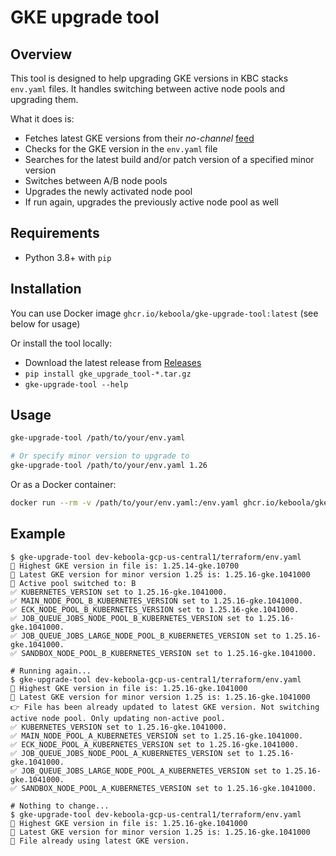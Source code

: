 # GKE upgrade tool

## Overview

This tool is designed to help upgrading GKE versions in KBC stacks `env.yaml` files. It handles switching between active node pools and upgrading them.

What it does is:

- Fetches latest GKE versions from their *no-channel* [feed](https://cloud.google.com/kubernetes-engine/docs/release-notes-nochannel)
- Checks for the GKE version in the `env.yaml` file
- Searches for the latest build and/or patch version of a specified minor version
- Switches between A/B node pools
- Upgrades the newly activated node pool
- If run again, upgrades the previously active node pool as well

## Requirements

- Python 3.8+ with `pip`

## Installation

You can use Docker image `ghcr.io/keboola/gke-upgrade-tool:latest` (see below for usage)

Or install the tool locally:

- Download the latest release from [Releases](https://github.com/keboola/gke-upgrade-tool/releases/latest)
- `pip install gke_upgrade_tool-*.tar.gz`
- `gke-upgrade-tool --help`

## Usage

```bash
gke-upgrade-tool /path/to/your/env.yaml

# Or specify minor version to upgrade to
gke-upgrade-tool /path/to/your/env.yaml 1.26
```

Or as a Docker container:

```bash
docker run --rm -v /path/to/your/env.yaml:/env.yaml ghcr.io/keboola/gke-upgrade-tool:latest /env.yaml
```

## Example

```console
$ gke-upgrade-tool dev-keboola-gcp-us-central1/terraform/env.yaml
🔎 Highest GKE version in file is: 1.25.14-gke.10700
🎉 Latest GKE version for minor version 1.25 is: 1.25.16-gke.1041000
🔄 Active pool switched to: B
✅ KUBERNETES_VERSION set to 1.25.16-gke.1041000.
✅ MAIN_NODE_POOL_B_KUBERNETES_VERSION set to 1.25.16-gke.1041000.
✅ ECK_NODE_POOL_B_KUBERNETES_VERSION set to 1.25.16-gke.1041000.
✅ JOB_QUEUE_JOBS_NODE_POOL_B_KUBERNETES_VERSION set to 1.25.16-gke.1041000.
✅ JOB_QUEUE_JOBS_LARGE_NODE_POOL_B_KUBERNETES_VERSION set to 1.25.16-gke.1041000.
✅ SANDBOX_NODE_POOL_B_KUBERNETES_VERSION set to 1.25.16-gke.1041000.

# Running again...
$ gke-upgrade-tool dev-keboola-gcp-us-central1/terraform/env.yaml
🔎 Highest GKE version in file is: 1.25.16-gke.1041000
🎉 Latest GKE version for minor version 1.25 is: 1.25.16-gke.1041000
👉 File has been already updated to latest GKE version. Not switching active node pool. Only updating non-active pool.
✅ KUBERNETES_VERSION set to 1.25.16-gke.1041000.
✅ MAIN_NODE_POOL_A_KUBERNETES_VERSION set to 1.25.16-gke.1041000.
✅ ECK_NODE_POOL_A_KUBERNETES_VERSION set to 1.25.16-gke.1041000.
✅ JOB_QUEUE_JOBS_NODE_POOL_A_KUBERNETES_VERSION set to 1.25.16-gke.1041000.
✅ JOB_QUEUE_JOBS_LARGE_NODE_POOL_A_KUBERNETES_VERSION set to 1.25.16-gke.1041000.
✅ SANDBOX_NODE_POOL_A_KUBERNETES_VERSION set to 1.25.16-gke.1041000.

# Nothing to change...
$ gke-upgrade-tool dev-keboola-gcp-us-central1/terraform/env.yaml
🔎 Highest GKE version in file is: 1.25.16-gke.1041000
🎉 Latest GKE version for minor version 1.25 is: 1.25.16-gke.1041000
🫡 File already using latest GKE version.
```
